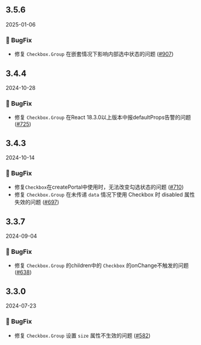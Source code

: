 ## 3.5.6
2025-01-06
### 🐞 BugFix

- 修复 `Checkbox.Group` 在嵌套情况下影响内部选中状态的问题 ([#907](https://github.com/sheinsight/shineout-next/pull/907))

## 3.4.4
2024-10-28
### 🐞 BugFix

- 修复 `Checkbox.Group` 在React 18.3.0以上版本中报defaultProps告警的问题 ([#725](https://github.com/sheinsight/shineout-next/pull/725))


## 3.4.3
2024-10-14
### 🐞 BugFix

- 修复`Checkbox`在createPortal中使用时，无法改变勾选状态的问题 ([#710](https://github.com/sheinsight/shineout-next/pull/710))
- 修复 `Checkbox.Group` 在未传递 `data` 情况下使用 Checkbox 时 disabled 属性失效的问题
 ([#697](https://github.com/sheinsight/shineout-next/pull/697))

## 3.3.7
2024-09-04
### 🐞 BugFix

- 修复 `Checkbox.Group` 的children中的 `Checkbox` 的onChange不触发的问题 ([#638](https://github.com/sheinsight/shineout-next/pull/638))


## 3.3.0
2024-07-23
### 🐞 BugFix

- 修复 `Checkbox.Group` 设置 `size` 属性不生效的问题 ([#582](https://github.com/sheinsight/shineout-next/pull/582))
